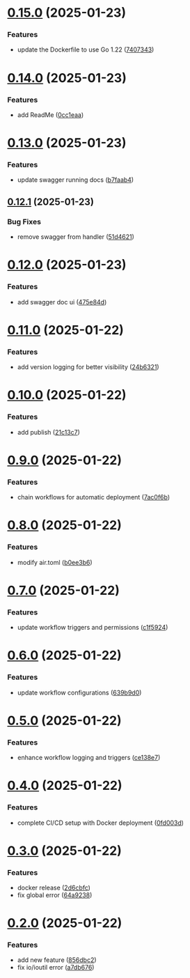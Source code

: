 # [0.15.0](https://github.com/rowjay007/walkit/compare/v0.14.0...v0.15.0) (2025-01-23)


### Features

* update the Dockerfile to use Go 1.22 ([7407343](https://github.com/rowjay007/walkit/commit/7407343e9f9f79108a33ed714c6772d4124dfc92))

# [0.14.0](https://github.com/rowjay007/walkit/compare/v0.13.0...v0.14.0) (2025-01-23)


### Features

* add ReadMe ([0cc1eaa](https://github.com/rowjay007/walkit/commit/0cc1eaa7ebcda2c37a55a82bb0213bc2ac7b2a19))

# [0.13.0](https://github.com/rowjay007/walkit/compare/v0.12.1...v0.13.0) (2025-01-23)


### Features

* update swagger running docs ([b7faab4](https://github.com/rowjay007/walkit/commit/b7faab43174fd79978294de0af732ce96afecced))

## [0.12.1](https://github.com/rowjay007/walkit/compare/v0.12.0...v0.12.1) (2025-01-23)


### Bug Fixes

* remove swagger from handler ([51d4621](https://github.com/rowjay007/walkit/commit/51d462120d37d99255c9d5c7cc18dd643e4e1ada))

# [0.12.0](https://github.com/rowjay007/walkit/compare/v0.11.0...v0.12.0) (2025-01-23)


### Features

* add swagger doc ui ([475e84d](https://github.com/rowjay007/walkit/commit/475e84d8fdbcde84937eaa57662b97eccbd4c82c))

# [0.11.0](https://github.com/rowjay007/walkit/compare/v0.10.0...v0.11.0) (2025-01-22)


### Features

* add version logging for better visibility ([24b6321](https://github.com/rowjay007/walkit/commit/24b6321cbef89a66f42e58bd4586bd344985f617))

# [0.10.0](https://github.com/rowjay007/walkit/compare/v0.9.0...v0.10.0) (2025-01-22)


### Features

* add publish ([21c13c7](https://github.com/rowjay007/walkit/commit/21c13c72ec14fb30474ae5a89042939f75513b11))

# [0.9.0](https://github.com/rowjay007/walkit/compare/v0.8.0...v0.9.0) (2025-01-22)


### Features

* chain workflows for automatic deployment ([7ac0f6b](https://github.com/rowjay007/walkit/commit/7ac0f6bebe3396db493c1f2112a2f6424c1a3925))

# [0.8.0](https://github.com/rowjay007/walkit/compare/v0.7.0...v0.8.0) (2025-01-22)


### Features

* modify air.toml ([b0ee3b6](https://github.com/rowjay007/walkit/commit/b0ee3b61033df118820fe14c7531c2d126ee4469))

# [0.7.0](https://github.com/rowjay007/walkit/compare/v0.6.0...v0.7.0) (2025-01-22)


### Features

* update workflow triggers and permissions ([c1f5924](https://github.com/rowjay007/walkit/commit/c1f5924f2b137a1bfb1759e3215e2d5231a27360))

# [0.6.0](https://github.com/rowjay007/walkit/compare/v0.5.0...v0.6.0) (2025-01-22)


### Features

* update workflow configurations ([639b9d0](https://github.com/rowjay007/walkit/commit/639b9d02f202735831231db5217040b66e46a5c9))

# [0.5.0](https://github.com/rowjay007/walkit/compare/v0.4.0...v0.5.0) (2025-01-22)


### Features

* enhance workflow logging and triggers ([ce138e7](https://github.com/rowjay007/walkit/commit/ce138e7dce81721d41a012a592715ee51c7c1217))

# [0.4.0](https://github.com/rowjay007/walkit/compare/v0.3.0...v0.4.0) (2025-01-22)


### Features

* complete CI/CD setup with Docker deployment ([0fd003d](https://github.com/rowjay007/walkit/commit/0fd003d03e5a85931b13aa2ac488aaab7142d22d))

# [0.3.0](https://github.com/rowjay007/walkit/compare/v0.2.0...v0.3.0) (2025-01-22)


### Features

* docker release ([2d6cbfc](https://github.com/rowjay007/walkit/commit/2d6cbfcb405c87762a1e98caca33aee9aadd70d3))
* fix global error ([64a9238](https://github.com/rowjay007/walkit/commit/64a9238420f61006432a752418df8be5cc6d575b))

# [0.2.0](https://github.com/rowjay007/walkit/compare/v0.1.0...v0.2.0) (2025-01-22)


### Features

* add new feature ([856dbc2](https://github.com/rowjay007/walkit/commit/856dbc27022d27a52a3d4d66e03a308fc8563676))
* fix io/ioutil error ([a7db676](https://github.com/rowjay007/walkit/commit/a7db676251fbda4268c33715b813fc6fda85e276))
